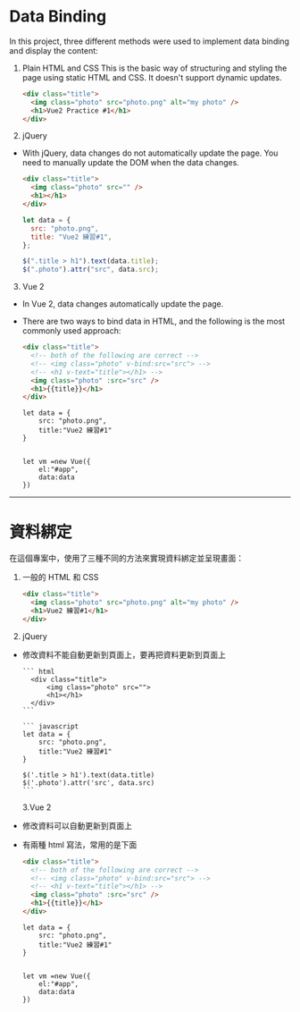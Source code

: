 # Data Binding

In this project, three different methods were used to implement data binding and display the content:

1. Plain HTML and CSS
   This is the basic way of structuring and styling the page using static HTML and CSS. It doesn't support dynamic updates.

   ```html
   <div class="title">
     <img class="photo" src="photo.png" alt="my photo" />
     <h1>Vue2 Practice #1</h1>
   </div>
   ```

2. jQuery

- With jQuery, data changes do not automatically update the page. You need to manually update the DOM when the data changes.

  ```html
  <div class="title">
    <img class="photo" src="" />
    <h1></h1>
  </div>
  ```

  ```javascript
  let data = {
    src: "photo.png",
    title: "Vue2 練習#1",
  };

  $(".title > h1").text(data.title);
  $(".photo").attr("src", data.src);
  ```

3. Vue 2

- In Vue 2, data changes automatically update the page.
- There are two ways to bind data in HTML, and the following is the most commonly used approach:

  ```html
  <div class="title">
    <!-- both of the following are correct -->
    <!-- <img class="photo" v-bind:src="src"> -->
    <!-- <h1 v-text="title"></h1> -->
    <img class="photo" :src="src" />
    <h1>{{title}}</h1>
  </div>
  ```

  ```javescript
  let data = {
      src: "photo.png",
      title:"Vue2 練習#1"
  }


  let vm =new Vue({
      el:"#app",
      data:data
  })
  ```

---

# 資料綁定

在這個專案中，使用了三種不同的方法來實現資料綁定並呈現畫面：

1. 一般的 HTML 和 CSS

   ```html
   <div class="title">
     <img class="photo" src="photo.png" alt="my photo" />
     <h1>Vue2 練習#1</h1>
   </div>
   ```

2. jQuery

- 修改資料不能自動更新到頁面上，要再把資料更新到頁面上

      ``` html
        <div class="title">
            <img class="photo" src="">
            <h1></h1>
        </div>
      ```

      ``` javascript
      let data = {
          src: "photo.png",
          title:"Vue2 練習#1"
      }

      $('.title > h1').text(data.title)
      $('.photo').attr('src', data.src)
      ```

  3.Vue 2

- 修改資料可以自動更新到頁面上
- 有兩種 html 寫法，常用的是下面

  ```html
  <div class="title">
    <!-- both of the following are correct -->
    <!-- <img class="photo" v-bind:src="src"> -->
    <!-- <h1 v-text="title"></h1> -->
    <img class="photo" :src="src" />
    <h1>{{title}}</h1>
  </div>
  ```

  ```javescript
  let data = {
      src: "photo.png",
      title:"Vue2 練習#1"
  }


  let vm =new Vue({
      el:"#app",
      data:data
  })
  ```
